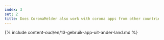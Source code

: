 ```yaml
---
index: 3
set: 2
title: Does CoronaMelder also work with corona apps from other countries?
---
```

{% include content-oud/en/13-gebruik-app-uit-ander-land.md %}
